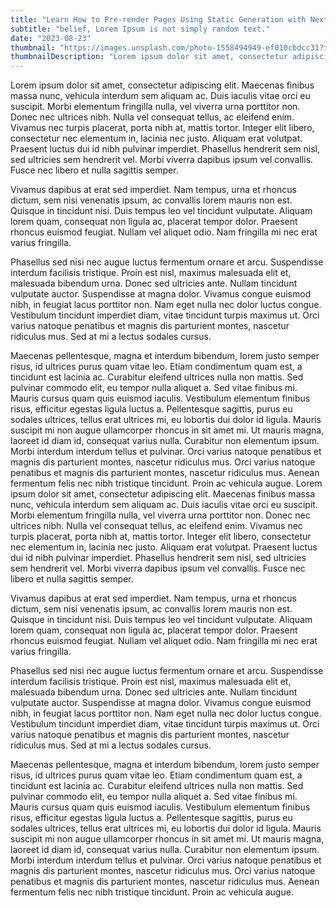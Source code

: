```yaml
---
title: "Learn How to Pre-render Pages Using Static Generation with Next.js"
subtitle: "belief, Lorem Ipsum is not simply random text."
date: "2023-08-23"
thumbnail: "https://images.unsplash.com/photo-1558494949-ef010cbdcc31?ixlib=rb-4.0.3&ixid=MnwxMjA3fDB8MHxwaG90by1wYWdlfHx8fGVufDB8fHx8&auto=format&fit=crop&w=1334&q=80"
thumbnailDescription: "Lorem ipsum dolor sit amet, consectetur adipiscing elit."
---
```


 Lorem ipsum dolor sit amet, consectetur adipiscing elit. Maecenas finibus massa nunc, vehicula interdum sem aliquam ac. Duis iaculis vitae orci eu suscipit. Morbi elementum fringilla nulla, vel viverra urna porttitor non. Donec nec ultrices nibh. Nulla vel consequat tellus, ac eleifend enim. Vivamus nec turpis placerat, porta nibh at, mattis tortor. Integer elit libero, consectetur nec elementum in, lacinia nec justo. Aliquam erat volutpat. Praesent luctus dui id nibh pulvinar imperdiet. Phasellus hendrerit sem nisl, sed ultricies sem hendrerit vel. Morbi viverra dapibus ipsum vel convallis. Fusce nec libero et nulla sagittis semper.

Vivamus dapibus at erat sed imperdiet. Nam tempus, urna et rhoncus dictum, sem nisi venenatis ipsum, ac convallis lorem mauris non est. Quisque in tincidunt nisi. Duis tempus leo vel tincidunt vulputate. Aliquam lorem quam, consequat non ligula ac, placerat tempor dolor. Praesent rhoncus euismod feugiat. Nullam vel aliquet odio. Nam fringilla mi nec erat varius fringilla.

Phasellus sed nisi nec augue luctus fermentum ornare et arcu. Suspendisse interdum facilisis tristique. Proin est nisl, maximus malesuada elit et, malesuada bibendum urna. Donec sed ultricies ante. Nullam tincidunt vulputate auctor. Suspendisse at magna dolor. Vivamus congue euismod nibh, in feugiat lacus porttitor non. Nam eget nulla nec dolor luctus congue. Vestibulum tincidunt imperdiet diam, vitae tincidunt turpis maximus ut. Orci varius natoque penatibus et magnis dis parturient montes, nascetur ridiculus mus. Sed at mi a lectus sodales cursus.

Maecenas pellentesque, magna et interdum bibendum, lorem justo semper risus, id ultrices purus quam vitae leo. Etiam condimentum quam est, a tincidunt est lacinia ac. Curabitur eleifend ultrices nulla non mattis. Sed pulvinar commodo elit, eu tempor nulla aliquet a. Sed vitae finibus mi. Mauris cursus quam quis euismod iaculis. Vestibulum elementum finibus risus, efficitur egestas ligula luctus a. Pellentesque sagittis, purus eu sodales ultrices, tellus erat ultrices mi, eu lobortis dui dolor id ligula. Mauris suscipit mi non augue ullamcorper rhoncus in sit amet mi. Ut mauris magna, laoreet id diam id, consequat varius nulla. Curabitur non elementum ipsum. Morbi interdum interdum tellus et pulvinar. Orci varius natoque penatibus et magnis dis parturient montes, nascetur ridiculus mus. Orci varius natoque penatibus et magnis dis parturient montes, nascetur ridiculus mus. Aenean fermentum felis nec nibh tristique tincidunt. Proin ac vehicula augue.  Lorem ipsum dolor sit amet, consectetur adipiscing elit. Maecenas finibus massa nunc, vehicula interdum sem aliquam ac. Duis iaculis vitae orci eu suscipit. Morbi elementum fringilla nulla, vel viverra urna porttitor non. Donec nec ultrices nibh. Nulla vel consequat tellus, ac eleifend enim. Vivamus nec turpis placerat, porta nibh at, mattis tortor. Integer elit libero, consectetur nec elementum in, lacinia nec justo. Aliquam erat volutpat. Praesent luctus dui id nibh pulvinar imperdiet. Phasellus hendrerit sem nisl, sed ultricies sem hendrerit vel. Morbi viverra dapibus ipsum vel convallis. Fusce nec libero et nulla sagittis semper.

Vivamus dapibus at erat sed imperdiet. Nam tempus, urna et rhoncus dictum, sem nisi venenatis ipsum, ac convallis lorem mauris non est. Quisque in tincidunt nisi. Duis tempus leo vel tincidunt vulputate. Aliquam lorem quam, consequat non ligula ac, placerat tempor dolor. Praesent rhoncus euismod feugiat. Nullam vel aliquet odio. Nam fringilla mi nec erat varius fringilla.

Phasellus sed nisi nec augue luctus fermentum ornare et arcu. Suspendisse interdum facilisis tristique. Proin est nisl, maximus malesuada elit et, malesuada bibendum urna. Donec sed ultricies ante. Nullam tincidunt vulputate auctor. Suspendisse at magna dolor. Vivamus congue euismod nibh, in feugiat lacus porttitor non. Nam eget nulla nec dolor luctus congue. Vestibulum tincidunt imperdiet diam, vitae tincidunt turpis maximus ut. Orci varius natoque penatibus et magnis dis parturient montes, nascetur ridiculus mus. Sed at mi a lectus sodales cursus.

Maecenas pellentesque, magna et interdum bibendum, lorem justo semper risus, id ultrices purus quam vitae leo. Etiam condimentum quam est, a tincidunt est lacinia ac. Curabitur eleifend ultrices nulla non mattis. Sed pulvinar commodo elit, eu tempor nulla aliquet a. Sed vitae finibus mi. Mauris cursus quam quis euismod iaculis. Vestibulum elementum finibus risus, efficitur egestas ligula luctus a. Pellentesque sagittis, purus eu sodales ultrices, tellus erat ultrices mi, eu lobortis dui dolor id ligula. Mauris suscipit mi non augue ullamcorper rhoncus in sit amet mi. Ut mauris magna, laoreet id diam id, consequat varius nulla. Curabitur non elementum ipsum. Morbi interdum interdum tellus et pulvinar. Orci varius natoque penatibus et magnis dis parturient montes, nascetur ridiculus mus. Orci varius natoque penatibus et magnis dis parturient montes, nascetur ridiculus mus. Aenean fermentum felis nec nibh tristique tincidunt. Proin ac vehicula augue. 